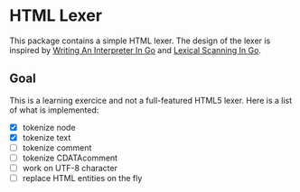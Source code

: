 # HTML Lexer

This package contains a simple HTML lexer. The design of the lexer is inspired by
[Writing An Interpreter In Go](https://interpreterbook.com/) and 
[Lexical Scanning In Go](https://talks.golang.org/2011/lex.slide).

## Goal

This is a learning exercice and not a full-featured HTML5 lexer.
Here is a list of what is implemented:

- [x] tokenize node
- [x] tokenize text
- [ ] tokenize comment
- [ ] tokenize CDATAcomment
- [ ] work on UTF-8 character
- [ ] replace HTML entities on the fly